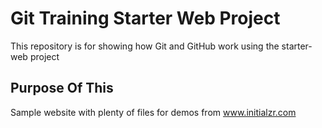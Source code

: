 # Git Training Starter Web Project

This repository is for showing how Git and GitHub work using the starter-web project

## Purpose Of This

Sample website with plenty of files for demos from www.initialzr.com
